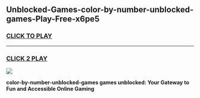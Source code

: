 
## Unblocked-Games-color-by-number-unblocked-games-Play-Free-x6pe5
<h3>
<a href="https://premium76.site?title=color-by-number-unblocked-games&ref=09A">CLICK TO PLAY</a></h3>
<hr>

<h3>
<a href="https://premium76.site?title=color-by-number-unblocked-games&ref=09A">CLICK 2 PLAY</a>
  
</h3>

<a href="https://premium76.site?title=color-by-number-unblocked-games&ref=09A"><img src="https://clearcache.store/games.png"></a>


**color-by-number-unblocked-games games unblocked: Your Gateway to Fun and Accessible Online Gaming**
